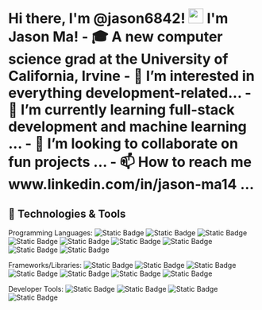 <h1>Hi there, I'm @jason6842! <img src="https://media.giphy.com/media/hvRJCLFzcasrR4ia7z/giphy.gif" width="30px"/></h>
I'm Jason Ma!
- 🎓 A new computer science grad at the University of California, Irvine
- 👀 I’m interested in everything development-related...
- 🌱 I’m currently learning full-stack development and machine learning ...
- 💞️ I’m looking to collaborate on fun projects ...
- 📫 How to reach me www.linkedin.com/in/jason-ma14 ...

<h2>🔧 Technologies & Tools</h2>

Programming Languages: ![Static Badge](https://img.shields.io/badge/Python-3776AB?style=for-the-badge&logo=python&logoColor=white) ![Static Badge](https://img.shields.io/badge/java-red?style=for-the-badge) ![Static Badge](https://img.shields.io/badge/C-A8B9CC?style=for-the-badge&logo=c&logoColor=white) ![Static Badge](https://img.shields.io/badge/C-00599C?style=for-the-badge&logo=c%2B%2B&logoColor=white)
![Static Badge](https://img.shields.io/badge/MYSQL-4479A1?style=for-the-badge&logo=mysql&logoColor=white) ![Static Badge](https://img.shields.io/badge/JAVASCRIPT-F7DF1E?style=for-the-badge&logo=javascript&logoColor=white) ![Static Badge](https://img.shields.io/badge/HTML5-E34F26?style=for-the-badge&logo=html5&logoColor=white) ![Static Badge](https://img.shields.io/badge/CSS3-1572B6?style=for-the-badge&logo=css3&logoColor=white) ![Static Badge](https://img.shields.io/badge/SWIFT-F05138?style=for-the-badge&logo=swift&logoColor=white)

Frameworks/Libraries: ![Static Badge](https://img.shields.io/badge/REACT-61DAFB?style=for-the-badge&logo=react&logoColor=black) ![Static Badge](https://img.shields.io/badge/Angular-red?style=for-the-badge&logo=angular&logoColor=white) ![Static Badge](https://img.shields.io/badge/Ionic-3880FF?style=for-the-badge&logo=ionic&logoColor=white) ![Static Badge](https://img.shields.io/badge/Bootstrap-7952B3?style=for-the-badge&logo=bootstrap&logoColor=white) ![Static Badge](https://img.shields.io/badge/Node.js-5FA04E?style=for-the-badge&logo=node.js&logoColor=white) ![Static Badge](https://img.shields.io/badge/Mongodb-47A248?style=for-the-badge&logo=mongodb&logoColor=white) ![Static Badge](https://img.shields.io/badge/django-092E20?style=for-the-badge&logo=django&logoColor=white)

Developer Tools: ![Static Badge](https://img.shields.io/badge/git-F05032?style=for-the-badge&logo=git&logoColor=white) ![Static Badge](https://img.shields.io/badge/postman-FF6C37?style=for-the-badge&logo=postman&logoColor=white) ![Static Badge](https://img.shields.io/badge/docker-2496ED?style=for-the-badge&logo=docker&logoColor=white)  ![Static Badge](https://img.shields.io/badge/linux-FCC624?style=for-the-badge&logo=linux&logoColor=black)



<!---
jason6842/jason6842 is a ✨ special ✨ repository because its `README.md` (this file) appears on your GitHub profile.
You can click the Preview link to take a look at your changes.
--->

